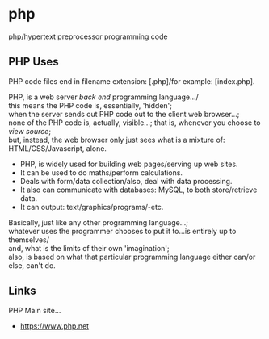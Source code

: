 # php
php/hypertext preprocessor programming code

## PHP Uses

PHP code files end in filename extension: [.php]/for example: [index.php].   

PHP, is a web server *back end* programming language.../  
this means the PHP code is, essentially, 'hidden';     
when the server sends out PHP code out to the client web browser...;    
none of the PHP code is, actually, visible...; that is, whenever you choose to *view source*;    
but, instead, the web browser only just sees what is a mixture of: HTML/CSS/Javascript, alone.  

- PHP, is widely used for building web pages/serving up web sites.  
- It can be used to do maths/perform calculations.  
- Deals with form/data collection/also, deal with data processing.   
- It also can communicate with databases: MySQL, to both store/retrieve data.    
- It can output: text/graphics/programs/-etc.    

Basically, just like any other programming language...;  
whatever uses the programmer chooses to put it to...is entirely up to themselves/  
and, what is the limits of their own 'imagination';    
also, is based on what that particular programming language either can/or else, can't do.  

## Links

PHP Main site...  
- https://www.php.net



